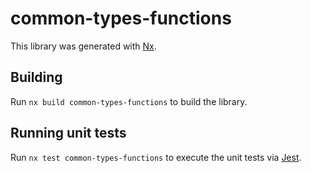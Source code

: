 # common-types-functions

This library was generated with [Nx](https://nx.dev).

## Building

Run `nx build common-types-functions` to build the library.

## Running unit tests

Run `nx test common-types-functions` to execute the unit tests via [Jest](https://jestjs.io).
